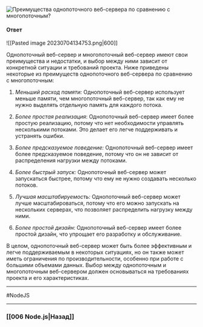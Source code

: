 ![Преимущества однопоточного веб-сервера по сравнению с многопоточным?](https://youtu.be/b-jHHEBj7KM?t=435)

#### Ответ

![[Pasted image 20230704134753.png|600]]

Однопоточный веб-сервер и многопоточный веб-сервер имеют свои преимущества и недостатки, и выбор между ними зависит от конкретной ситуации и требований проекта. Ниже приведены некоторые из преимуществ однопоточного веб-сервера по сравнению с многопоточным:

1. *Меньший расход памяти:* Однопоточный веб-сервер использует меньше памяти, чем многопоточный веб-сервер, так как ему не нужно выделять отдельную память для каждого потока.
    
2. *Более простая реализация*: Однопоточный веб-сервер имеет более простую реализацию, потому что нет необходимости управлять несколькими потоками. Это делает его легче поддерживать и устранять ошибки.
    
3. *Более предсказуемое поведение:* Однопоточный веб-сервер имеет более предсказуемое поведение, потому что он не зависит от распределения нагрузки между потоками.
    
4. *Более быстрый запуск:* Однопоточный веб-сервер может запускаться быстрее, потому что ему не нужно создавать несколько потоков.
    
5. *Лучшая масштабируемость:* Однопоточный веб-сервер может лучше масштабироваться, потому что его можно запускать на нескольких серверах, что позволяет распределить нагрузку между ними.
    
6. *Более простой дизайн:* Однопоточный веб-сервер имеет более простой дизайн, что упрощает его разработку и обслуживание.
    

В целом, однопоточный веб-сервер может быть более эффективным и легче поддерживаемым в некоторых ситуациях, но он также может иметь ограничения по производительности, особенно при работе с большими объемами данных. Выбор между однопоточным и многопоточным веб-сервером должен основываться на требованиях проекта и его характеристиках.

___
#NodeJS 

___

### [[006 Node.js|Назад]]
